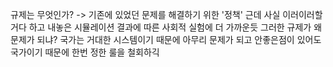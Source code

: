 규제는 무엇인가?
-> 기존에 있었던 문제를 해결하기 위한 '정책'
근데 사실 이러이러할거다 하고 내놓은 시뮬레이션 결과에 따른 사회적 실험에 더 가까운듯
그러한 규제가 왜 문제가 되냐?
국가는 거대한 시스템이기 때문에
아무리 문제가 되고 안좋은점이 있어도 국가이기 때문에 한번 정한 룰을 철회하긱